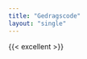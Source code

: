 ```yaml
---
title: "Gedragscode"
layout: "single"
---
```

<div class="block--centered">
{{< excellent >}}
</div>